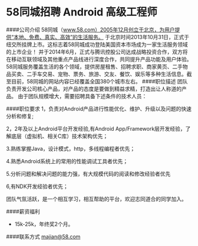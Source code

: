 58同城招聘 Android 高级工程师
==========
####公司介绍
58同城（www.58.com）2005年12月创立于北京，为用户提供“本地、免费、真实、高效”的生活服务。
于北京时间2013年10月31日，正式于纽交所挂牌上市。这标志着58同城成功登陆美国资本市场成为一家生活服务领域的上市企业！
并于2014年6月，正式与腾讯控股公司达成战略投资合作，双方将在移动互联领域及其他重点产品线进行深度合作，共同提升产品功能及用户体验。 
58同城服务覆盖生活的各个领域，提供房屋租售、招聘求职、商家黄页、二手物品买卖、二手车交易、宠物、票务、旅游、交友、餐饮、娱乐等多种生活信息。截至目前，58同城的网站内容已经覆盖全国380个城市左右。
####职位描述
团队负责开发公司核心产品，对产品的态度是要做到精益求精，打造出让人称道的产品。
由于团队规模增大，需要招聘具备下述条件的技术人员：

####职位要求 
1，负责对Android产品进行性能优化、维护、升级以及问题的快速分析和修复;

2，2年及以上Android平台开发经验,有Android App/Framework层开发经验，了解底层（虚拟机、相关C库）技术架构优先；

3.熟练掌握Java，设计模式，http，多线程编程者优先；

4.熟悉Android系统上的常用的性能调试工具者优先；

5.分析问题和解决问题的能力强，有大规模代码的阅读和修改经验者优先

6,有NDK开发经验者优先；

团队气氛活跃，是一个相互学习，相互帮助的平台，欢迎志同道合的同学加入。

####薪资福利
- 15k-25k，年终奖2个月。  

####联系方式
[majian@58.com](mailto:majian@58.com)
